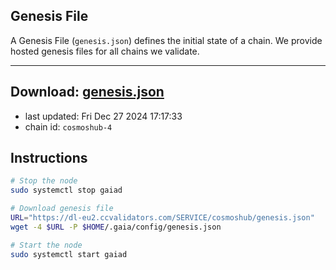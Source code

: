 ## Genesis File
A Genesis File (`genesis.json`) defines the initial state of a chain. We provide hosted genesis files for all chains we validate.

---
**Download: [genesis.json](https://dl-eu2.ccvalidators.com/SERVICE/cosmoshub/genesis.json)**
---

- last updated: Fri Dec 27 2024 17:17:33
- chain id: `cosmoshub-4`

## Instructions
```sh
# Stop the node
sudo systemctl stop gaiad

# Download genesis file
URL="https://dl-eu2.ccvalidators.com/SERVICE/cosmoshub/genesis.json"
wget -4 $URL -P $HOME/.gaia/config/genesis.json

# Start the node
sudo systemctl start gaiad
```

